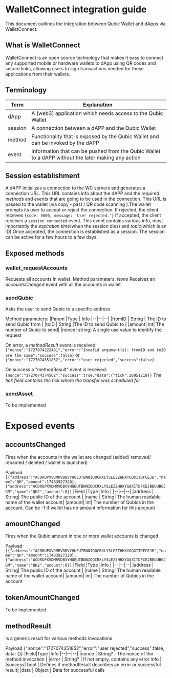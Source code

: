 # WalletConnect integration guide

This document outlines the integration between Qubic Wallet and dApps via WalletConnect.

## What is WalletConnect

WalletConnect is an open source technology that makes it easy to connect any supported mobile or hardware wallets to dApp using QR codes and secure links, allowing users to sign transactions needed for these applications from their wallets.

## Terminology

| Term    | Explanation                                                                                        |
| ------- | -------------------------------------------------------------------------------------------------- |
| dApp    | A (web3) application which needs access to the Qubic Wallet                                        |
| session | A connection between a dAPP and the Qubic Wallet                                                   |
| method  | Functionality that is exposed by the Qubic Wallet and can be invoked by the dAPP                   |
| event   | Information that can be pushed from the Qubic Wallet to a dAPP without the later making any action |

## Session establishment

A dAPP initializes a connection to the WC servers and generates a connection URL. This URL contains info about the dAPP and the required _methods_ and _events_ that are going to be used in the connection. This URL is passed to the wallet (via copy - past / QR code scanning ).The wallet prompts its user to accept or reject the connection.
If rejected, the client receives
`{code: 5000, message: 'User rejected.'}`
If accepted, the client receives a
`session connected` event. This event contains various info, most importantly the _expiration time_(when the session dies) and _topic_(which is an ID)
Once accepted, the connection is established as a session. The session can be active for a few hours to a few days.

## Exposed methods

### wallet_requestAccounts

Requests all accounts in wallet.
Method parameters: _None_
Receives an _accountsChanged_ event with all the accounts in wallet

### sendQubic

Asks the user to send Qubic to a specific address

Method parameters:
|Param |Type | Info
|--|--|--|
|fromID | String | The ID to send Qubic from |
|toID | String |The ID to send Qubic to |
|amount| int| The number of Qubic to send|
|nonce| string| A single use value to identify the request

On error, a _methodResult_ event is received:
`{"nonce":"1727074222481","error":"Invalid argument(s): fromID and toID are the same","success":false}`
or
`{"nonce":"1727074351852","error":"user rejected","success":false}`

On success a "methodResult" event is received:
`{nonce":"1727074374562","success":true,"data":{"tick":16051219}}`
_The tick field contains the tick where the transfer was scheduled for_

### sendAsset

To be implemented

# Exposed events

## accountsChanged

Fires when the accounts in the wallet are changed (added/ removed/ renamed / deleted / wallet is launched)

Payload
`[{"address":"ACDRUPXVDMRVDBVYHUEUTBNNIQOCRXLYSLEZZHHXYGQXITDFCEJB","name":"QH","amount":17483927320},{"address":"ACDRUPXVDMRVDBVYHUEUTBNNIQOCRXLYSLEZZHHXYGQXITDFCEJBBUUBGJGM","name":"QH2","amount":0}]`
|Field |Type |Info |
|--|--|--|
|address | String| The public ID of the account |
|name | String| The human readable name of the wallet account|
|amount| int| The number of Qubics in the account. Can be -1 if wallet has no amount information for this account

## amountChanged

Fires when the Qubic amount in one or more wallet accounts is changed

Payload
`[{"address":"ACDRUPXVDMRVDBVYHUEUTBNNIQOCRXLYSLEZZHHXYGQXITDFCEJB","name":"QH","amount":17483927320},{"address":"ACDRUPXVDMRVDBVYHUEUTBNNIQOCRXLYSLEZZHHXYGQXITDFCEJBBUUBGJGM","name":"QH2","amount":0}]`
|Field |Type |Info |
|--|--|--|
|address | String| The public ID of the account |
|name | String| The human readable name of the wallet account|
|amount| int| The number of Qubics in the account

## tokenAmountChanged

To be implemented

## methodResult

Is a generic result for various methods invocations

Payload
{"nonce":"1727074351852","error":"user rejected","success":false, data: {}}
|Field|Type |Info
|--|--|--|
|nonce | String? | The nonce of the method invocation |
|error | String? | If not empty, contains any error info |
|success| bool | Defines if methodResult describes an error or successful result|
|data | Object | Data for successful calls
